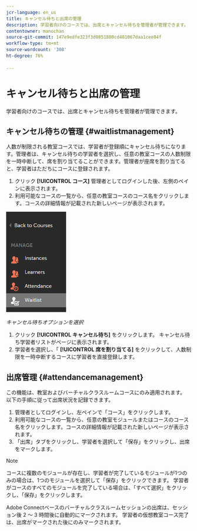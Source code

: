 ```yaml
---
jcr-language: en_us
title: キャンセル待ちと出席の管理
description: 学習者向けのコースでは、出席とキャンセル待ちを管理者が管理できます。
contentowner: manochan
source-git-commit: 147e9edfe323f3d0851880cd401067daa1cee84f
workflow-type: tm+mt
source-wordcount: '308'
ht-degree: 76%

---
```




# キャンセル待ちと出席の管理

学習者向けのコースでは、出席とキャンセル待ちを管理者が管理できます。

## キャンセル待ちの管理 {#waitlistmanagement}

人数が制限される教室コースでは、学習者が登録順にキャンセル待ちになります。管理者は、キャンセル待ちの学習者を選択し、任意の教室コースの人数制限を一時中断して、席を割り当てることができます。管理者が座席を割り当てると、学習者はただちにコースに登録されます。

1. クリック **[!UICONTROL コース]** 管理者としてログインした後、左側のペインに表示されます。
1. 利用可能なコースの一覧から、任意の教室コースのコース名をクリックします。コースの詳細情報が記載された新しいページが表示されます。

![](assets/waitlist-and-attendance-mgmnt.png)

*キャンセル待ちオプションを選択*

1. クリック **[!UICONTROL キャンセル待ち]** をクリックします。 キャンセル待ち学習者リストがページに表示されます。
1. 学習者を選択し、「 **[!UICONTROL 席を割り当てる]** をクリックして、人数制限を一時中断するコースに学習者を直接登録します。

## 出席管理 {#attendancemanagement}

この機能は、教室およびバーチャルクラスルームコースにのみ適用されます。 以下の手順に従って出席状況を記録できます。

1. 管理者としてログインし、左ペインで「コース」をクリックします。
1. 利用可能なコースの一覧から、任意の教室モジュールまたはコースのコース名をクリックします。コースの詳細情報が記載された新しいページが表示されます。
1. 「出席」タブをクリックし、学習者を選択して「保存」をクリックし、出席をマークします。

>[!NOTE]
>
>コースに複数のモジュールが存在し、学習者が完了しているモジュールが1つのみの場合は、1つのモジュールを選択して「保存」をクリックできます。 学習者がコースのすべてのモジュールを完了している場合は、「すべて選択」をクリックし、「保存」をクリックします。

Adobe Connectベースのバーチャルクラスルームセッションの出席は、セッション後 2 ～ 3 時間後に自動的にマークされます。 学習者の仮想教室コース完了は、出席がマークされた後にのみマークされます。
